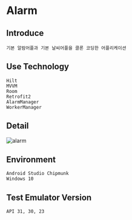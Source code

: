# Alarm

## Introduce
    기본 알람어플과 기본 날씨어플을 클론 코딩한 어플리케이션

## Use Technology
    Hilt
    MVVM
    Room
    Retrofit2
    AlarmManager
    WorkerManager

## Detail
![alarm](https://user-images.githubusercontent.com/8927650/169806329-6a6d2bf3-0845-45fc-8d56-4da147328095.png)



## Environment
    Android Studio Chipmunk
    Windows 10

## Test Emulator Version
    API 31, 30, 23